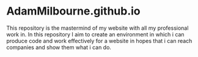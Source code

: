 # AdamMilbourne.github.io
This repository is the mastermind of my website with all my professional work in. 
In this repository I aim to create an environment in which i can produce code and work effectively for a website in hopes that i can reach companies and show them what i can do.

